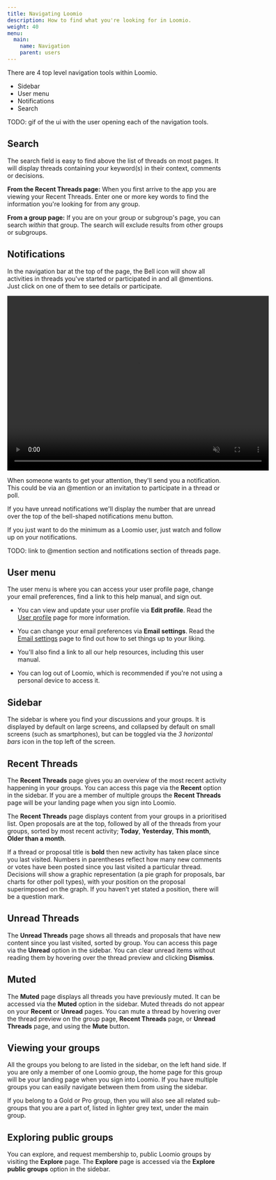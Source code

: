 ```yaml
---
title: Navigating Loomio
description: How to find what you're looking for in Loomio.
weight: 40
menu:
  main:
    name: Navigation
    parent: users
---
```


There are 4 top level navigation tools within Loomio.

- Sidebar
- User menu
- Notifications
- Search

TODO: gif of the ui with the user opening each of the navigation tools.

## Search
The search field is easy to find above the list of threads on most pages. It will display threads containing your keyword(s) in their context, comments or decisions.

**From the Recent Threads page:** When you first arrive to the app you are viewing your Recent Threads. Enter one or more key words to find the information you're looking for from any group.

**From a group page:** If you are on your group or subgroup's page, you can search _within_ that group. The search will exclude results from other groups or subgroups.

## Notifications

In the navigation bar at the top of the page, the Bell icon will show all activities in threads you've started or participated in and all @mentions. Just click on one of them to see details or participate.

<video width="600" height="400" playsinline muted loop controls>
<source src="checking_notifications.mp4" type="video/mp4">
</video>

When someone wants to get your attention, they'll send you a notification. This could be via an @mention or an invitation to participate in a thread or poll.

If you have unread notifications we'll display the number that are unread over the top of the bell-shaped notifications menu button.

If you just want to do the minimum as a Loomio user, just watch and follow up on your notifications.

TODO: link to @mention section and notifications section of threads page.

## User menu
The user menu is where you can access your user profile page, change your email preferences, find a link to this help manual, and sign out.

- You can view and update your user profile via **Edit profile**. Read the [User profile](../user_profile) page for more information.

- You can change your email preferences via **Email settings**. Read the [Email settings](../email_settings) page to find out how to set things up to your liking.

- You'll also find a link to all our help resources, including this user manual.

- You can log out of Loomio, which is recommended if you're not using a personal device to access it.

## Sidebar
The sidebar is where you find your discussions and your groups. It is displayed by default on large screens, and collapsed by default on small screens (such as smartphones), but can be toggled via the _3 horizontal bars_ icon in the top left of the screen.

## Recent Threads

The **Recent Threads** page gives you an overview of the most recent activity happening in your groups. You can access this page via the **Recent** option in the sidebar. If you are a member of multiple groups the **Recent Threads** page will be your landing page when you sign into Loomio.

The **Recent Threads** page displays content from your groups in a prioritised list. Open proposals are at the top, followed by all of the threads from your groups, sorted by most recent activity; **Today**, **Yesterday**, **This month**, **Older than a month**.

If a thread or proposal title is **bold** then new activity has taken place since you last visited. Numbers in parentheses reflect how many new comments or votes have been posted since you last visited a particular thread. Decisions will show a graphic representation (a pie graph for proposals, bar charts for other poll types), with your position on the proposal superimposed on the graph. If you haven’t yet stated a position, there will be a question mark.

## Unread Threads

The **Unread Threads** page shows all threads and proposals that have new content since you last visited, sorted by group. You can access this page via the **Unread** option in the sidebar. You can clear unread items without reading them by hovering over the thread preview and clicking **Dismiss**.

## Muted

The **Muted** page displays all threads you have previously muted. It can be accessed via the **Muted** option in the sidebar. Muted threads do not appear on your **Recent** or **Unread** pages.  You can mute a thread by hovering over the thread preview on the group page, **Recent Threads** page, or **Unread Threads** page, and using the **Mute** button.

## Viewing your groups
All the groups you belong to are listed in the sidebar, on the left hand side. If you are only a member of one Loomio group, the home page for this group will be your landing page when you sign into Loomio. If you have multiple groups you can easily navigate between them from using the sidebar.

If you belong to a Gold or Pro group, then you will also see all related sub-groups that you are a part of, listed in lighter grey text, under the main group.

## Exploring public groups
You can explore, and request membership to, public Loomio groups by visiting the **Explore** page. The **Explore** page is accessed via the **Explore public groups** option in the sidebar.
